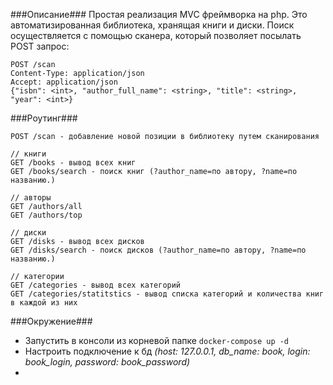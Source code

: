 ###Описание###
Простая реализация MVC фреймворка на php.
Это автоматизированная библиотека, хранящая книги и диски. 
Поиск осуществляется с помощью сканера, который позволяет посылать POST запрос:
```
POST /scan
Content-Type: application/json
Accept: application/json
{"isbn": <int>, "author_full_name": <string>, "title": <string>,
"year": <int>}
```


###Роутинг###
```
POST /scan - добавление новой позиции в библиотеку путем сканирования

// книги
GET /books - вывод всех книг
GET /books/search - поиск книг (?author_name=по автору, ?name=по названию.)

// авторы
GET /authors/all
GET /authors/top

// диски
GET /disks - вывод всех дисков
GET /disks/search - поиск дисков (?author_name=по автору, ?name=по названию.)

// категории
GET /categories - вывод всех категорий
GET /categories/statitstics - вывод списка категорий и количества книг в каждой из них
```



###Окружение###
- Запустить в консоли из корневой папке ```docker-compose up -d```
- Настроить подключение к бд _(host: 127.0.0.1, db_name: book, login: book_login, password: book_password)_
- 
